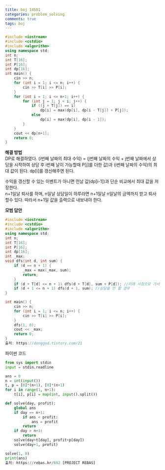 ```yaml
---
title: boj 14501
categories: problem_solving
comments: true
tags: boj
---
```

```c++
#include <iostream>
#include <cstdio>
#include <algorithm>
using namespace std;
int n;
int T[16];
int P[16];
int dp[16];
int main() {
	cin >> n;
	for (int i = 1; i <= n; i++) {
		cin >> T[i] >> P[i];
	}
	for (int i = 1; i <= n+1; i++) {
		for (int j = 1; j < i; j++) {
			if ((j + T[j]) == i)
				dp[i] = max(dp[i], dp[i - T[j]] + P[j]);
			else
				dp[i] = max(dp[i], dp[i - 1]);
		}
	}
	cout << dp[n+1];
	return 0;
}
```
**해결 방법**  
DP로 해결하였다. (i번째 날짜의 최대 수익) = (j번째 날짜의 수익 + j번째 날짜에서 상담을 시작하여 상담 후 i번째 날이 가능할때 P[j]를 더한 값)과 
(i번째 날짜의 수익)의 최대 값이 된다. dp[i]를 갱신해주면 된다.  
  
  
수익을 갱신할 수 있는 이벤트가 아니면 전날 값(dp[i-1])과 단순 비교에서 최대 값을 저장한다.  
n+1일날 퇴사를 하며, n일날 상담일이 하루라면 n+1일날 n일날의 금액까지 받고 퇴사 할수 있다. 따라서 n+1일 값을 출력으로 내보내야 한다.  
  
**모범 답안**  
```c++
#include <iostream>
#include <cstdio>
#include <algorithm>
using namespace std;
int n;
int T[16];
int P[16];
int dp[16];
int _max;
void dfs(int d, int sum) {
	if (d == n + 1) {
		_max = max(_max, sum);
		return;
	}
	if (d + T[d] <= n + 1) dfs(d + T[d], sum + P[d]); //미래 시점으로 가서 갱신
	if (d + 1 <= n + 1) dfs(d + 1, sum); //상담을 안 할 경우
}

int main() {
	cin >> n;
	for (int i = 1; i <= n; i++) {
		cin >> T[i] >> P[i];
	}
	dfs(1, 0);
	cout << _max;
	return 0;
}
출처: https://donggod.tistory.com/21
```

파이썬 코드
```python
from sys import stdin
input = stdin.readline

ans = 0
n = int(input())
t, p = [0]*(n+1), [0]*(n+1)
for i in range(1, n+1):
    t[i], p[i] = map(int, input().split())

def solve(day, profit):
    global ans
    if day == n+1:
        if ans < profit:
            ans = profit
        return
    if day > n+1:
        return
    solve(day+t[day], profit+p[day])
    solve(day+1, profit)

solve(1, 0)
print(ans)
출처: https://rebas.kr/692 [PROJECT REBAS]
```
